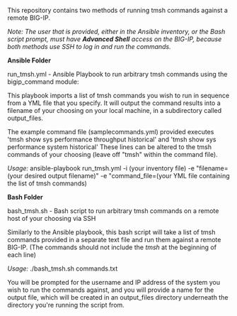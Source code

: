 This repository contains two methods of running tmsh commands against a remote BIG-IP. 

*Note: The user that is provided, either in the Ansible inventory, or the Bash script prompt, must have **Advanced Shell** access on the BIG-IP, because both methods use SSH to log in and run the commands.*

**Ansible Folder**

run_tmsh.yml - Ansible Playbook to run arbitrary tmsh commands using the bigip_command module:

This playbook imports a list of tmsh commands you wish to run in sequence from a YML file that you specify. 
It will output the command results into a filename of your choosing on your local machine, in a subdirectory called output_files.

The example command file (samplecommands.yml) provided executes 'tmsh show sys performance throughput historical' and 'tmsh show sys performance system historical'
These lines can be altered to the tmsh commands of your choosing (leave off "tmsh" within the command file).

*Usage:* 
ansible-playbook run_tmsh.yml -i (your inventory file) -e "filename=(your desired output filename)" -e "command_file=(your YML file containing the list of tmsh commands)


**Bash Folder**

bash_tmsh.sh - Bash script to run arbitrary tmsh commands on a remote host of your choosing via SSH

Similarly to the Ansible playbook, this bash script will take a list of tmsh commands provided in a separate text file and run them against a remote BIG-IP. (The commands should not include the *tmsh* at the beginning of each line)

*Usage:*
./bash_tmsh.sh commands.txt

You will be prompted for the username and IP address of the system you wish to run the commands against, and you will provide a name for the output file, which will be created in an output_files directory underneath the directory you're running the script from. 
